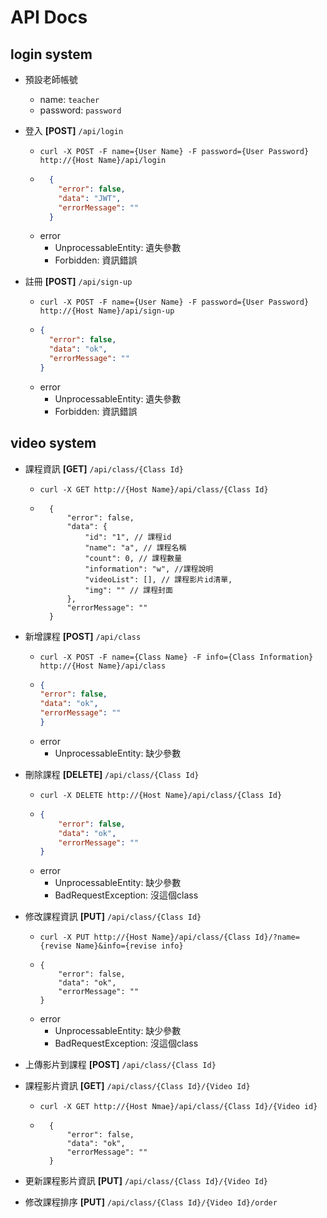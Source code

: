 # API Docs

## login system
- 預設老師帳號
    - name: `teacher`
    - password: `password`
    

- 登入 **[POST]** `/api/login`
    - `curl -X POST -F name={User Name} -F password={User Password} http://{Host Name}/api/login`
    - ```json
        {
          "error": false,
          "data": "JWT",
          "errorMessage": ""
        }
      ```
    - error
      - UnprocessableEntity: 遺失參數
      - Forbidden: 資訊錯誤
    
    
- 註冊 **[POST]** `/api/sign-up`
    - `curl -X POST -F name={User Name} -F password={User Password} http://{Host Name}/api/sign-up`
    - ```json
      {
        "error": false,
        "data": "ok",
        "errorMessage": ""
      }
      ```
    - error
        - UnprocessableEntity: 遺失參數
        - Forbidden: 資訊錯誤
    
## video system

- 課程資訊 **[GET]** `/api/class/{Class Id}`
    - `curl -X GET http://{Host Name}/api/class/{Class Id}`
    - ```json5
        {
            "error": false,
            "data": {
                "id": "1", // 課程id
                "name": "a", // 課程名稱
                "count": 0, // 課程數量
                "information": "w", //課程說明
                "videoList": [], // 課程影片id清單,
                "img": "" // 課程封面
            },
            "errorMessage": ""
        }
      ```
      
      
- 新增課程 **[POST]** `/api/class`
    - `curl -X POST -F name={Class Name} -F info={Class Information} http://{Host Name}/api/class`
    - ```json
      {
      "error": false,
      "data": "ok",
      "errorMessage": ""
      }
      ```
    - error
        - UnprocessableEntity: 缺少參數
    
    
- 刪除課程 **[DELETE]** `/api/class/{Class Id}`
    - `curl -X DELETE http://{Host Name}/api/class/{Class Id}`
    - ```json
      {
          "error": false,
          "data": "ok",
          "errorMessage": ""
      }
      ```
    - error
        - UnprocessableEntity: 缺少參數
        - BadRequestException: 沒這個class

- 修改課程資訊 **[PUT]** `/api/class/{Class Id}`
    - `curl -X PUT http://{Host Name}/api/class/{Class Id}/?name={revise Name}&info={revise info}`
    - ```json5
      {
          "error": false,
          "data": "ok",
          "errorMessage": ""
      }
      ```
  - error
      - UnprocessableEntity: 缺少參數
      - BadRequestException: 沒這個class
    

- 上傳影片到課程 **[POST]** `/api/class/{Class Id}`

- 課程影片資訊 **[GET]** `/api/class/{Class Id}/{Video Id}`
    - `curl -X GET http://{Host Nmae}/api/class/{Class Id}/{Video id}`
  - ```json5
      {
          "error": false,
          "data": "ok",
          "errorMessage": ""
      }
      ```

- 更新課程影片資訊 **[PUT]** `/api/class/{Class Id}/{Video Id}`

- 修改課程排序 **[PUT]** `/api/class/{Class Id}/{Video Id}/order`

